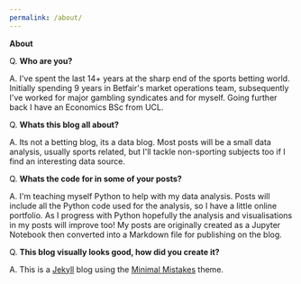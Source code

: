 ```yaml
---
permalink: /about/
---
```

**About**

Q. **Who are you?**

A. I've spent the last 14+ years at the sharp end of the sports betting world.  Initially spending 9 years in Betfair's market operations team, subsequently I've worked for major gambling syndicates and for myself.  Going further back I have an Economics BSc from UCL.

Q. **Whats this blog all about?**

A. Its not a betting blog, its a data blog.  Most posts will be a small data analysis, usually sports related, but I'll tackle non-sporting subjects too if I find an interesting data source.

Q. **Whats the code for in some of your posts?**

A. I'm teaching myself Python to help with my data analysis.  Posts will include all the Python code used for the analysis, so I have a little online portfolio.  As I progress with Python hopefully the analysis and visualisations in my posts will improve too!  My posts are originally created as a Jupyter Notebook then converted into a Markdown file for publishing on the blog.

Q. **This blog visually looks good, how did you create it?**

A. This is a [Jekyll](https://jekyllrb.com/ "Jekyll") blog using the [Minimal Mistakes](https://mmistakes.github.io/minimal-mistakes/ "Minimal Mistakes") theme.



